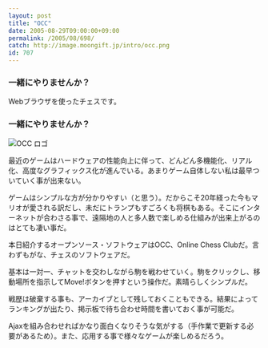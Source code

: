 ```yaml
---
layout: post
title: "OCC"
date: 2005-08-29T09:00:00+09:00
permalink: /2005/08/698/
catch: http://image.moongift.jp/intro/occ.png
id: 707
---
```

### 一緒にやりませんか？
  
Webブラウザを使ったチェスです。  
<!--more-->  

### 一緒にやりませんか？
  

![OCC ロゴ](http://image.moongift.jp/intro/occ.png "OCC ロゴ")

  

最近のゲームはハードウェアの性能向上に伴って、どんどん多機能化、リアル化、高度なグラフィックス化が進んでいる。あまりゲーム自体しない私は最早ついていく事が出来ない。

  

ゲームはシンプルな方が分かりやすい（と思う）。だからこそ20年経った今もマリオが愛される訳だし、未だにトランプもすごろくも将棋もある。そこにインターネットが合わさる事で、遠隔地の人と多人数で楽しめる仕組みが出来上がるのはとても凄い事だ。

  

本日紹介するオープンソース・ソフトウェアはOCC、Online Chess Clubだ。言わずもがな、チェスのソフトウェアだ。

  

基本は一対一、チャットを交わしながら駒を戦わせていく。駒をクリックし、移動場所を指示してMove!ボタンを押すという操作だ。素晴らしくシンプルだ。

  

戦歴は破棄する事も、アーカイブとして残しておくこともできる。結果によってランキングが出たり、掲示板で待ち合わせ時間を書いておく事が可能だ。

  

Ajaxを組み合わせればかなり面白くなりそうな気がする（手作業で更新する必要があるため）。また、応用する事で様々なゲームが楽しめるだろう。

